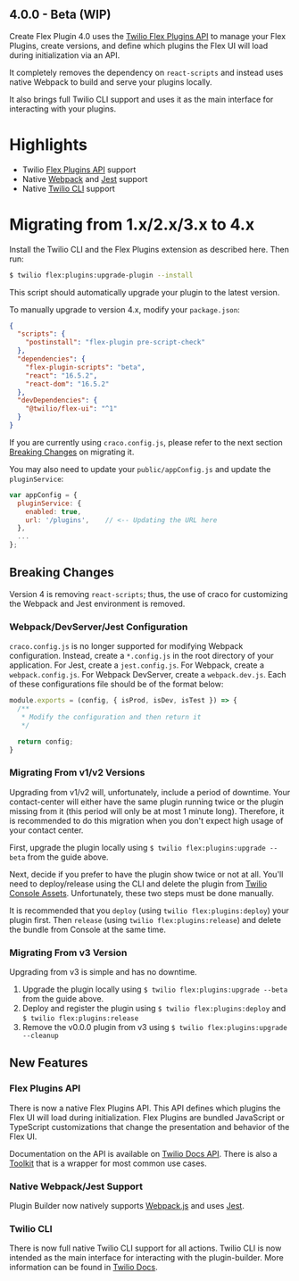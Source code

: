 ## 4.0.0 - Beta (WIP)

Create Flex Plugin 4.0 uses the [Twilio Flex Plugins API](https://www.twilio.com/docs/flex/plugins/api) to manage your Flex Plugins, create versions, and define which plugins the Flex UI will load during initialization via an API.  

It completely removes the dependency on `react-scripts` and instead uses native Webpack to build and serve your plugins locally.

It also brings full Twilio CLI support and uses it as the main interface for interacting with your plugins.

# Highlights

* Twilio [Flex Plugins API](https://www.twilio.com/docs/flex/plugins/api) support
* Native [Webpack](https://webpack.js.org) and [Jest](https://jestjs.io) support
* Native [Twilio CLI](https://www.github.com/twilio-labs/plugin-flex/branches/v1) support

# Migrating from 1.x/2.x/3.x to 4.x

Install the Twilio CLI and the Flex Plugins extension as described here. Then run:

```bash
$ twilio flex:plugins:upgrade-plugin --install
```

This script should automatically upgrade your plugin to the latest version. 

To manually upgrade to version 4.x, modify your `package.json`:

```json
{
  "scripts": {
    "postinstall": "flex-plugin pre-script-check"
  },
  "dependencies": {
    "flex-plugin-scripts": "beta",
    "react": "16.5.2",
    "react-dom": "16.5.2"
  },
  "devDependencies": {
    "@twilio/flex-ui": "^1"
  }
}
```

If you are currently using `craco.config.js`, please refer to the next section [Breaking Changes](#breaking-changes) on migrating it.

You may also need to update your `public/appConfig.js` and update the `pluginService`:

```js
var appConfig = {
  pluginService: {
    enabled: true,
    url: '/plugins',	// <-- Updating the URL here
  },
  ...
};
```

## Breaking Changes

Version 4 is removing `react-scripts`; thus, the use of craco for customizing the Webpack and Jest environment is removed.

### Webpack/DevServer/Jest Configuration

`craco.config.js` is no longer supported for modifying Webpack configuration. Instead, create a `*.config.js` in the root directory of your application. For Jest, create a `jest.config.js`. For Webpack, create a `webpack.config.js`. For Webpack DevServer, create a `webpack.dev.js`. Each of these configurations file should be of the format below:

```js
module.exports = (config, { isProd, isDev, isTest }) => {
  /**
   * Modify the configuration and then return it
   */

  return config;
}
```

### Migrating From v1/v2 Versions

Upgrading from v1/v2 will, unfortunately, include a period of downtime. Your contact-center will either have the same plugin running twice or the plugin missing from it (this period will only be at most 1 minute long). Therefore, it is recommended to do this migration when you don't expect high usage of your contact center.

First, upgrade the plugin locally using `$ twilio flex:plugins:upgrade --beta` from the guide above.  

Next, decide if you prefer to have the plugin show twice or not at all. You'll need to deploy/release using the CLI and delete the plugin from [Twilio Console Assets](https://www.twilio.com/console/assets). Unfortunately, these two steps must be done manually. 

It is recommended that you `deploy` (using `twilio flex:plugins:deploy`) your plugin first. Then `release` (using `twilio flex:plugins:release`) and delete the bundle from Console at the same time.

### Migrating From v3 Version

Upgrading from v3 is simple and has no downtime. 

1. Upgrade the plugin locally using `$ twilio flex:plugins:upgrade --beta` from the guide above.  
2. Deploy and register the plugin using `$ twilio flex:plugins:deploy` and `$ twilio flex:plugins:release`
3. Remove the v0.0.0 plugin from v3 using `$ twilio flex:plugins:upgrade --cleanup`

## New Features

### Flex Plugins API

There is now a native Flex Plugins API. This API defines which plugins the Flex UI will load during initialization. Flex Plugins are bundled JavaScript or TypeScript customizations that change the presentation and behavior of the Flex UI.

Documentation on the API is available on [Twilio Docs API](https://www.twilio.com/docs/flex/plugins/api). There is also a [Toolkit](https://github.com/twilio/flex-plugins-api) that is a wrapper for most common use cases.

### Native Webpack/Jest Support

Plugin Builder now natively supports [Webpack.js](https://webpack.js.org) and uses [Jest](https://jestjs.io). 

### Twilio CLI

There is now full native Twilio CLI support for all actions. Twilio CLI is now intended as the main interface for interacting with the plugin-builder. More information can be found in [Twilio Docs](https://www.twilio.com/docs/flex/plugins/cli).
